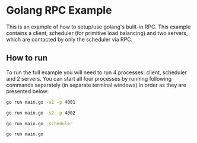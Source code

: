 # Golang RPC Example

This is an example of how to setup/use golang's built-in RPC. This example contains a client, scheduler (for primitive load balancing) and two servers, which are contacted by only the scheduler via RPC.

## How to run

To run the full example you will need to run 4 processes: client, scheduler and 2 servers. You can start all four processes by running following commands separately (in separate terminal windows) in order as they are presented below:

```bash
go run main.go -s1 -p 4001
```

```bash
go run main.go -s2 -p 4002
```

```bash
go run main.go -scheduler
```

```bash
go run main.go
```
